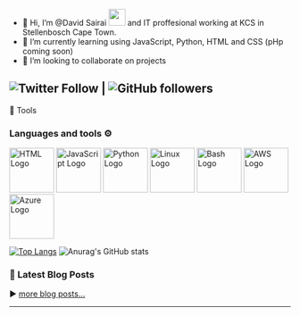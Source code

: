 - 👋 Hi, I’m @David Sairai <img src="https://raw.githubusercontent.com/MartinHeinz/MartinHeinz/master/wave.gif" width="30px"> and IT proffesional working at KCS in Stellenbosch Cape Town. 
- 🌱 I’m currently learning using JavaScript, Python, HTML and CSS (pHp coming soon)
- 👯 I’m looking to collaborate on projects

<!---
DavidSairai/DavidSairai is a ✨ special ✨ repository because its `README.md` (this file) appears on your GitHub profile.
You can click the Preview link to take a look at your changes.
--->

 ![Twitter Follow](https://img.shields.io/twitter/follow/davidsairai?style=social) | ![GitHub followers](https://img.shields.io/github/followers/davidsairai?style=social)
 ---

🧰 Tools

### Languages and tools ⚙️
<!-- For more icons please follow  https://github.com/MikeCodesDotNET/ColoredBadges -->
<p>
<img src="https://cdn.worldvectorlogo.com/logos/html5-1.svg" alt="HTML Logo" width="80" height="80"/> <img src="https://cdn.worldvectorlogo.com/logos/logo-javascript.svg" alt="JavaScript Logo" width="80" height="80"/> <img src="https://cdn.worldvectorlogo.com/logos/python-5.svg" alt="Python Logo" width="80" height="80"/> <img src="https://cdn.worldvectorlogo.com/logos/linux-tux.svg" alt="Linux Logo" width="80" height="80"/> <img src="https://cdn.worldvectorlogo.com/logos/bash-1.svg" alt="Bash Logo" width="80" height="80"/> <img src="https://cdn.worldvectorlogo.com/logos/aws-2.svg" alt="AWS Logo" width="80" height="80"/> <img src="https://cdn.worldvectorlogo.com/logos/microsoft-azure-3.svg" alt="Azure Logo" width="80" height="80"/> 
</p>



[![Top Langs](https://github-readme-stats.vercel.app/api/top-langs/?username=davidsairai&layout=compact)](https://github.com/anuraghazra/github-readme-stats)     ![Anurag's GitHub stats](https://github-readme-stats.vercel.app/api?username=davidsairai&show_icons=true&theme=dracula)

### 📕 Latest Blog Posts
<!-- BLOG-POST-LIST:START -->

<!-- BLOG-POST-LIST:END -->
▶️ [more blog posts...](https://sairai.co.za/blog)

****
<!--
Here are some ideas to get you started:

- 🔭 I’m currently working on ...
- 🌱 I’m currently learning ...
- 👯 I’m looking to collaborate on ...
- 🤔 I’m looking for help with ...
- 💬 Ask me about ...
- 📫 How to reach me: ...
- 😄 Pronouns: ...
- ⚡ Fun fact: ...
-->
